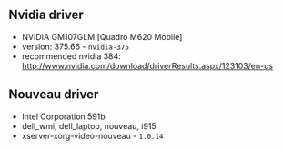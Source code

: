 ## Nvidia driver

- NVIDIA GM107GLM [Quadro M620 Mobile]
- version: 375.66 - `nvidia-375`
- recommended nvidia 384: http://www.nvidia.com/download/driverResults.aspx/123103/en-us

## Nouveau driver

- Intel Corporation 591b
- dell_wmi, dell_laptop, nouveau, i915
- xserver-xorg-video-nouveau - `1.0.14`
